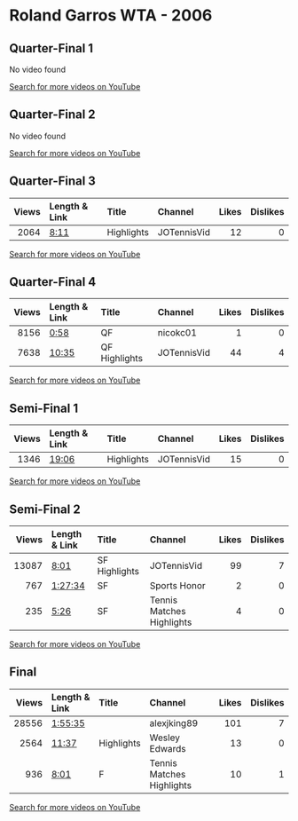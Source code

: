 
# Roland Garros WTA - 2006
    
## Quarter-Final 1
No video found

[Search for more videos on YouTube](https://www.youtube.com/results?search_query=%22roland+garros%22+%22Vaidisova%22+%22Williams%22+%222006%22+%22highlights%22)     

## Quarter-Final 2
No video found

[Search for more videos on YouTube](https://www.youtube.com/results?search_query=%22roland+garros%22+%22Kuznetsova%22+%22Safina%22+%222006%22+%22highlights%22)     

## Quarter-Final 3
|   Views | Length & Link                                       | Title      | Channel     |   Likes |   Dislikes |
|--------:|:----------------------------------------------------|:-----------|:------------|--------:|-----------:|
|    2064 | [8:11](https://www.youtube.com/watch?v=q6uZ535kAQM) | Highlights | JOTennisVid |      12 |          0 |

[Search for more videos on YouTube](https://www.youtube.com/results?search_query=%22roland+garros%22+%22Henin%22+%22Groenefeld%22+%222006%22+%22highlights%22)     

## Quarter-Final 4
|   Views | Length & Link                                        | Title         | Channel     |   Likes |   Dislikes |
|--------:|:-----------------------------------------------------|:--------------|:------------|--------:|-----------:|
|    8156 | [0:58](https://www.youtube.com/watch?v=mpIFaNu64lg)  | QF            | nicokc01    |       1 |          0 |
|    7638 | [10:35](https://www.youtube.com/watch?v=r8uLnpTWVK8) | QF Highlights | JOTennisVid |      44 |          4 |

[Search for more videos on YouTube](https://www.youtube.com/results?search_query=%22roland+garros%22+%22Clijsters%22+%22Hingis%22+%222006%22+%22highlights%22)     

## Semi-Final 1
|   Views | Length & Link                                        | Title      | Channel     |   Likes |   Dislikes |
|--------:|:-----------------------------------------------------|:-----------|:------------|--------:|-----------:|
|    1346 | [19:06](https://www.youtube.com/watch?v=0b-BVgYCYmI) | Highlights | JOTennisVid |      15 |          0 |

[Search for more videos on YouTube](https://www.youtube.com/results?search_query=%22roland+garros%22+%22Kuznetsova%22+%22Vaidisova%22+%222006%22+%22highlights%22)     

## Semi-Final 2
|   Views | Length & Link                                          | Title         | Channel                   |   Likes |   Dislikes |
|--------:|:-------------------------------------------------------|:--------------|:--------------------------|--------:|-----------:|
|   13087 | [8:01](https://www.youtube.com/watch?v=m9ETiaK6EoM)    | SF Highlights | JOTennisVid               |      99 |          7 |
|     767 | [1:27:34](https://www.youtube.com/watch?v=RShsL6bzznc) | SF            | Sports Honor              |       2 |          0 |
|     235 | [5:26](https://www.youtube.com/watch?v=tOyCNZgFhxw)    | SF            | Tennis Matches Highlights |       4 |          0 |

[Search for more videos on YouTube](https://www.youtube.com/results?search_query=%22roland+garros%22+%22Henin%22+%22Clijsters%22+%222006%22+%22highlights%22)     

## Final
|   Views | Length & Link                                          | Title      | Channel                   |   Likes |   Dislikes |
|--------:|:-------------------------------------------------------|:-----------|:--------------------------|--------:|-----------:|
|   28556 | [1:55:35](https://www.youtube.com/watch?v=_xoClovQVcw) |            | alexjking89               |     101 |          7 |
|    2564 | [11:37](https://www.youtube.com/watch?v=XjLzbntc4n0)   | Highlights | Wesley Edwards            |      13 |          0 |
|     936 | [8:01](https://www.youtube.com/watch?v=AZWo7Wsn06w)    | F          | Tennis Matches Highlights |      10 |          1 |

[Search for more videos on YouTube](https://www.youtube.com/results?search_query=%22roland+garros%22+%22Henin%22+%22Kuznetsova%22+%222006%22+%22highlights%22)     
